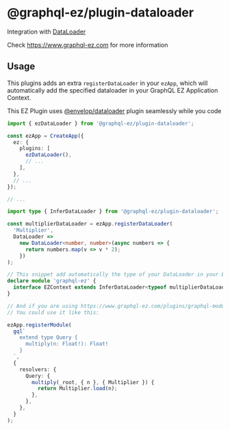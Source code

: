 # @graphql-ez/plugin-dataloader

Integration with [DataLoader](https://github.com/graphql/dataloader)

Check https://www.graphql-ez.com for more information

## Usage

This plugins adds an extra `registerDataLoader` in your `ezApp`, which will automatically add the specified dataloader in your GraphQL EZ Application Context.

This EZ Plugin uses [@envelop/dataloader](https://github.com/dotansimha/envelop/tree/main/packages/plugins/dataloader) plugin seamlessly while you code

```ts
import { ezDataLoader } from '@graphql-ez/plugin-dataloader';

const ezApp = CreateApp({
  ez: {
    plugins: [
      ezDataLoader(),
      // ...
    ],
  },
  // ...
});

// ...

import type { InferDataLoader } from '@graphql-ez/plugin-dataloader';

const multiplierDataLoader = ezApp.registerDataLoader(
  'Multiplier',
  DataLoader =>
    new DataLoader<number, number>(async numbers => {
      return numbers.map(v => v * 2);
    })
);

// This snippet add automatically the type of your DataLoader in your EZContext
declare module 'graphql-ez' {
  interface EZContext extends InferDataLoader<typeof multiplierDataLoader> {}
}

// And if you are using https://www.graphql-ez.com/plugins/graphql-modules
// You could use it like this:

ezApp.registerModule(
  gql`
    extend type Query {
      multiply(n: Float!): Float!
    }
  `,
  {
    resolvers: {
      Query: {
        multiply(_root, { n }, { Multiplier }) {
          return Multiplier.load(n);
        },
      },
    },
  }
);
```
